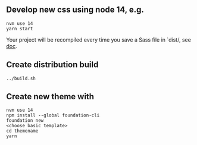 ## Develop new css using node 14, e.g.

```
nvm use 14
yarn start
```

Your project will be recompiled every time you save a Sass file in `dist/, see [doc](https://get.foundation/sites/docs/starter-projects.html).

## Create distribution build

```
../build.sh
```

## Create new theme with

```
nvm use 14
npm install --global foundation-cli
foundation new
<choose basic template>
cd themename
yarn
```
